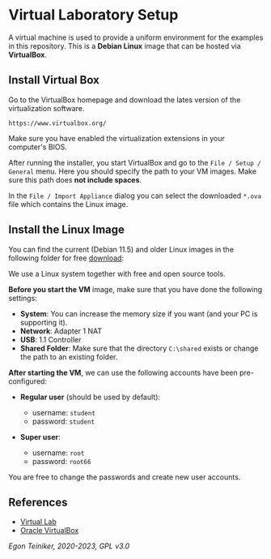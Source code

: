 # Virtual Laboratory Setup

A virtual machine is used to provide a uniform environment for the examples in this repository. 
This is a **Debian Linux** image that can be hosted via **VirtualBox**.

## Install Virtual Box

Go to the VirtualBox homepage and download the lates version of the virtualization software.

`https://www.virtualbox.org/`

Make sure you have enabled the virtualization extensions in your computer's BIOS.

After running the installer, you start VirtualBox and go to the `File / Setup / General` menu.
Here you should specify the path to your VM images. Make sure this path does **not include spaces**.

In the `File / Import Appliance` dialog you can select the downloaded `*.ova` file which contains the
Linux image.


## Install the Linux Image

You can find the current (Debian 11.5) and older Linux images in the following folder for 
free [download](https://drive.google.com/drive/folders/1AzsF4Mvh1HJ8k6OW5W5hQ5CF0HdqA51l):

We use a Linux system together with free and open source tools.

**Before you start the VM** image, make sure that you have done the following settings:
* **System**: You can increase the memory size if you want (and your PC is supporting it).
* **Network**: Adapter 1 NAT
* **USB**: 1.1 Controller 
* **Shared Folder**: Make sure that the directory `C:\shared` exists or change the path to an existing folder.


**After starting the VM**, we can use the following accounts have been pre-configured:

* **Regular user** (should be used by default): 
    * username: `student` 
    * password: `student`

* **Super user**: 
    * username: `root`
    * password: `root66`

You are free to change the passwords and create new user accounts.

## References
* [Virtual Lab](https://drive.google.com/drive/folders/1AzsF4Mvh1HJ8k6OW5W5hQ5CF0HdqA51l)
* [Oracle VirtualBox](https://www.virtualbox.org/)


*Egon Teiniker, 2020-2023, GPL v3.0*
